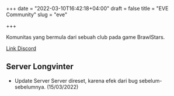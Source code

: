 +++
date = "2022-03-10T16:42:18+04:00"
draft = false
title = "EVE Community"
slug = "eve"

+++

Komunitas yang bermula dari sebuah club pada game BrawlStars.

[Link Discord](https://discord.gg/KNQu4qRg)

## Server Longvinter
- Update Server
	Server direset, karena efek dari bug sebelum-sebelumnya. (15/03/2022)
